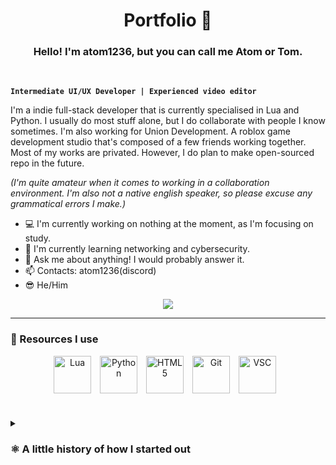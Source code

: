 <!-- img align="center" alt="Banner" src="https://github.com/atom1236/atom1236/images/" -->

<h1 align="center">Portfolio 📑</h1>
<h3 align="center">Hello! I'm atom1236, but you can call me Atom or Tom.</h3>

<br>

**`Intermediate UI/UX Developer | Experienced video editor`**

I'm a indie full-stack developer that is currently specialised in Lua and Python. I usually do most stuff alone, but I do collaborate with people I know sometimes. I'm also working for Union Development. A roblox game development studio that's composed of a few friends working together. Most of my works are privated. However, I do plan to make open-sourced repo in the future.

*(I'm quite amateur when it comes to working in a collaboration environment. I'm also not a native english speaker, so please excuse any grammatical errors I make.)*

- 💻 I'm currently working on nothing at the moment, as I'm focusing on study.
- 🔭 I'm currently learning networking and cybersecurity.
- 💬 Ask me about anything! I would probably answer it.
- 📫 Contacts: atom1236(discord) 
- 😎 He/Him

<p align="center">
  <img src="https://github-readme-stats.vercel.app/api?username=atom1236&show_icons=true&hide_border=true&rank_icon=percentile&theme=midnight-purple">
</p>

---

### 🧰 Resources I use

<p align="center">
  <img align="center" alt="Lua" width="60px" style="padding-right:10px;" src="https://cdn.jsdelivr.net/gh/devicons/devicon@latest/icons/lua/lua-original.svg"/>
  <img align="center" alt="Python" width="60px" style="padding-right:10px;" src="https://cdn.jsdelivr.net/gh/devicons/devicon@latest/icons/python/python-plain.svg"/>
  <img align="center" alt="HTML5" width="60px" style="padding-right:10px;" src="https://cdn.jsdelivr.net/gh/devicons/devicon@latest/icons/html5/html5-plain.svg"/>
  <img align="center" alt="Git" width="60px" style="padding-right:10px;" src="https://cdn.jsdelivr.net/gh/devicons/devicon@latest/icons/git/git-original.svg"/>
  <img align="center" alt="VSC" width="60px" style="padding-right:10px;" src="https://cdn.jsdelivr.net/gh/devicons/devicon@latest/icons/vscode/vscode-original.svg"/>
</p>

#

<details>
    <summary><h3>⚛️ A little history of how I started out</h3></summary>
        At the age of 8, I begin taking interests in coding. I see what a well written code can do, and it fascinates me. I wish to also do the same thing. I came to the realisation of how long of a journey this will takes me, and how little I know about this topic. It doesn't deter me one bit though. I begin making (very bad) games on roblox (out of all places lol), which results in me learning Luau as my first ever language. Nowadays, I have made games, discord bots, websites, participated in competitions, and collaborated in many projects. My young self would probably not believe how far I have got. I'm proud of my progress but I won't stop here. 
        <br>
        <br>
        If I could change the past, I wouldn't change a thing.
</details>
